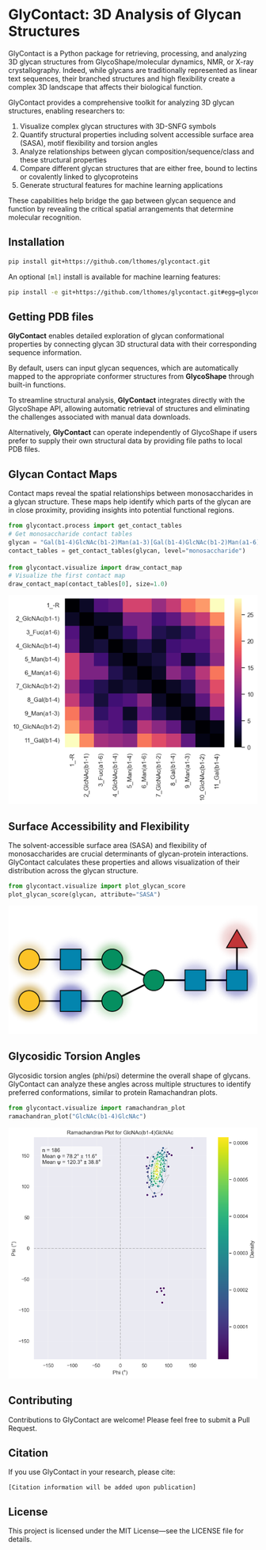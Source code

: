 # GlyContact: 3D Analysis of Glycan Structures

GlyContact is a Python package for retrieving, processing, and analyzing 3D glycan structures from GlycoShape/molecular dynamics, NMR, or X-ray crystallography. Indeed, while glycans are traditionally represented as linear text sequences, their branched structures and high flexibility create a complex 3D landscape that affects their biological function.

GlyContact provides a comprehensive toolkit for analyzing 3D glycan structures, enabling researchers to:

1. Visualize complex glycan structures with 3D-SNFG symbols
2. Quantify structural properties including solvent accessible surface area (SASA), motif flexibility and torsion angles
3. Analyze relationships between glycan composition/sequence/class and these structural properties
4. Compare different glycan structures that are either free, bound to lectins or covalently linked to glycoproteins 
5. Generate structural features for machine learning applications

These capabilities help bridge the gap between glycan sequence and function by revealing the critical spatial arrangements that determine molecular recognition.

## Installation

```bash
pip install git+https://github.com/lthomes/glycontact.git
```

An optional `[ml]` install is available for machine learning features:

```bash
pip install -e git+https://github.com/lthomes/glycontact.git#egg=glycontact[ml]
```

## Getting PDB files

**GlyContact** enables detailed exploration of glycan conformational properties by connecting glycan 3D structural data with their corresponding sequence information.

By default, users can input glycan sequences, which are automatically mapped to the appropriate conformer structures from **GlycoShape** through built-in functions.

To streamline structural analysis, **GlyContact** integrates directly with the GlycoShape API, allowing automatic retrieval of structures and eliminating the challenges associated with manual data downloads.

Alternatively, **GlyContact** can operate independently of GlycoShape if users prefer to supply their own structural data by providing file paths to local PDB files.


## Glycan Contact Maps

Contact maps reveal the spatial relationships between monosaccharides in a glycan structure. These maps help identify which parts of the glycan are in close proximity, providing insights into potential functional regions.


```python
from glycontact.process import get_contact_tables
# Get monosaccharide contact tables
glycan = "Gal(b1-4)GlcNAc(b1-2)Man(a1-3)[Gal(b1-4)GlcNAc(b1-2)Man(a1-6)]Man(b1-4)GlcNAc(b1-4)[Fuc(a1-6)]GlcNAc"
contact_tables = get_contact_tables(glycan, level="monosaccharide")

from glycontact.visualize import draw_contact_map
# Visualize the first contact map
draw_contact_map(contact_tables[0], size=1.0)
```


    
![png](README_files/README_4_0.png)
    


## Surface Accessibility and Flexibility

The solvent-accessible surface area (SASA) and flexibility of monosaccharides are crucial determinants of glycan-protein interactions. GlyContact calculates these properties and allows visualization of their distribution across the glycan structure.


```python
from glycontact.visualize import plot_glycan_score
plot_glycan_score(glycan, attribute="SASA")
```




    
![svg](README_files/README_6_0.svg)
    



## Glycosidic Torsion Angles

Glycosidic torsion angles (phi/psi) determine the overall shape of glycans. GlyContact can analyze these angles across multiple structures to identify preferred conformations, similar to protein Ramachandran plots.


```python
from glycontact.visualize import ramachandran_plot
ramachandran_plot("GlcNAc(b1-4)GlcNAc")
```


    
![png](README_files/README_8_0.png)
    


## Contributing

Contributions to GlyContact are welcome! Please feel free to submit a Pull Request.

## Citation

If you use GlyContact in your research, please cite:

```
[Citation information will be added upon publication]
```

## License

This project is licensed under the MIT License—see the LICENSE file for details.


```python

```
